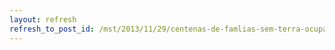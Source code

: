 ```yaml
---
layout: refresh
refresh_to_post_id: /mst/2013/11/29/centenas-de-famlias-sem-terra-ocupam-terras-no-serto-de-alagoas
---
```

